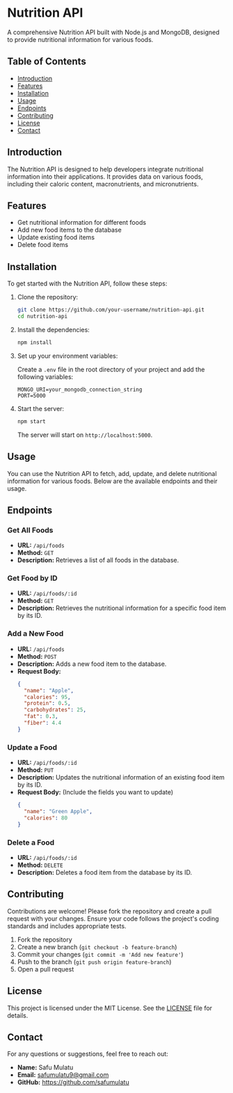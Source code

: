 # Nutrition API

A comprehensive Nutrition API built with Node.js and MongoDB, designed to provide nutritional information for various foods.

## Table of Contents

- [Introduction](#introduction)
- [Features](#features)
- [Installation](#installation)
- [Usage](#usage)
- [Endpoints](#endpoints)
- [Contributing](#contributing)
- [License](#license)
- [Contact](#contact)

## Introduction

The Nutrition API is designed to help developers integrate nutritional information into their applications. It provides data on various foods, including their caloric content, macronutrients, and micronutrients.

## Features

- Get nutritional information for different foods
- Add new food items to the database
- Update existing food items
- Delete food items

## Installation

To get started with the Nutrition API, follow these steps:

1. Clone the repository:

    ```sh
    git clone https://github.com/your-username/nutrition-api.git
    cd nutrition-api
    ```

2. Install the dependencies:

    ```sh
    npm install
    ```

3. Set up your environment variables:

    Create a `.env` file in the root directory of your project and add the following variables:

    ```env
    MONGO_URI=your_mongodb_connection_string
    PORT=5000
    ```

4. Start the server:

    ```sh
    npm start
    ```

    The server will start on `http://localhost:5000`.

## Usage

You can use the Nutrition API to fetch, add, update, and delete nutritional information for various foods. Below are the available endpoints and their usage.

## Endpoints

### Get All Foods

- **URL:** `/api/foods`
- **Method:** `GET`
- **Description:** Retrieves a list of all foods in the database.

### Get Food by ID

- **URL:** `/api/foods/:id`
- **Method:** `GET`
- **Description:** Retrieves the nutritional information for a specific food item by its ID.

### Add a New Food

- **URL:** `/api/foods`
- **Method:** `POST`
- **Description:** Adds a new food item to the database.
- **Request Body:**
    ```json
    {
      "name": "Apple",
      "calories": 95,
      "protein": 0.5,
      "carbohydrates": 25,
      "fat": 0.3,
      "fiber": 4.4
    }
    ```

### Update a Food

- **URL:** `/api/foods/:id`
- **Method:** `PUT`
- **Description:** Updates the nutritional information of an existing food item by its ID.
- **Request Body:** (Include the fields you want to update)
    ```json
    {
      "name": "Green Apple",
      "calories": 80
    }
    ```

### Delete a Food

- **URL:** `/api/foods/:id`
- **Method:** `DELETE`
- **Description:** Deletes a food item from the database by its ID.

## Contributing

Contributions are welcome! Please fork the repository and create a pull request with your changes. Ensure your code follows the project's coding standards and includes appropriate tests.

1. Fork the repository
2. Create a new branch (`git checkout -b feature-branch`)
3. Commit your changes (`git commit -m 'Add new feature'`)
4. Push to the branch (`git push origin feature-branch`)
5. Open a pull request

## License

This project is licensed under the MIT License. See the [LICENSE](LICENSE) file for details.

## Contact

For any questions or suggestions, feel free to reach out:

- **Name:** Safu Mulatu
- **Email:** safumulatu9@gmail.com
- **GitHub:** https://github.com/safumulatu

